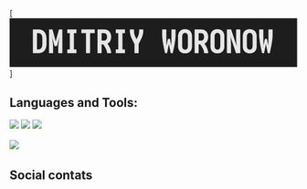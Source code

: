 [![Header](https://github.com/Marityr/Marityr/blob/main/assets/baner.png)]


## Languages and Tools:
<p align="left">
    <img src="https://img.shields.io/badge/Golang-blue?style=for-the-badge">
    <img src="https://img.shields.io/badge/Gin-blue?style=for-the-badge">
    <img src="https://img.shields.io/badge/Gorm-blue?style=for-the-badge">
    <img src="https://img.shields.io/badge/_gRPC-blue?style=for-the-badge" alt="">
    <br>
    <img src="https://img.shields.io/badge/SQL-blue?style=for-the-badge" alt="">
    <img src="https://img.shields.io/badge/Postgres-blue?style=for-the-badge" alt="">
    <img src="https://img.shields.io/badge/MYSQL-blue?style=for-the-badge" alt="">
    <img src="https://img.shields.io/badge/MSSQL-blue?style=for-the-badge" alt="">
    <br>
    <img src="https://img.shields.io/badge/python-blue?style=for-the-badge">
    <img src="https://img.shields.io/badge/django-blue?style=for-the-badge" alt="">
    <img src="https://img.shields.io/badge/HTML-blue?style=for-the-badge" alt="">
    <img src="https://img.shields.io/badge/CSS-blue?style=for-the-badge" alt="">
    <img src="https://img.shields.io/badge/JavaScript-blue?style=for-the-badge" alt="">
</p>

## Social contats


